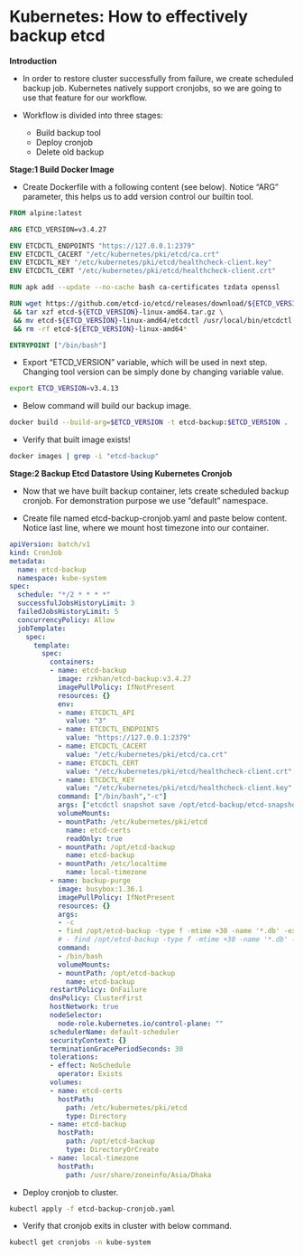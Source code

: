 # Kubernetes: How to effectively backup etcd

**Introduction**

- In order to restore cluster successfully from failure, we create scheduled backup job. Kubernetes natively support cronjobs, so we are going to use that feature for our workflow.

- Workflow is divided into three stages:
    - Build backup tool
    - Deploy cronjob
    - Delete old backup

**Stage:1 Build Docker Image**

- Create Dockerfile with a following content (see below). Notice “ARG” parameter, this helps us to add version control our builtin tool.

```Dockerfile
FROM alpine:latest

ARG ETCD_VERSION=v3.4.27

ENV ETCDCTL_ENDPOINTS "https://127.0.0.1:2379"
ENV ETCDCTL_CACERT "/etc/kubernetes/pki/etcd/ca.crt"
ENV ETCDCTL_KEY "/etc/kubernetes/pki/etcd/healthcheck-client.key"
ENV ETCDCTL_CERT "/etc/kubernetes/pki/etcd/healthcheck-client.crt"

RUN apk add --update --no-cache bash ca-certificates tzdata openssl

RUN wget https://github.com/etcd-io/etcd/releases/download/${ETCD_VERSION}/etcd-${ETCD_VERSION}-linux-amd64.tar.gz \
 && tar xzf etcd-${ETCD_VERSION}-linux-amd64.tar.gz \
 && mv etcd-${ETCD_VERSION}-linux-amd64/etcdctl /usr/local/bin/etcdctl \
 && rm -rf etcd-${ETCD_VERSION}-linux-amd64*

ENTRYPOINT ["/bin/bash"]
```

- Export “ETCD_VERSION” variable, which will be used in next step. Changing tool version can be simply done by changing variable value.

```sh
export ETCD_VERSION=v3.4.13
```

- Below command will build our backup image.

```sh
docker build --build-arg=$ETCD_VERSION -t etcd-backup:$ETCD_VERSION .
```

- Verify that built image exists!

```sh
docker images | grep -i "etcd-backup"
```

**Stage:2 Backup Etcd Datastore Using Kubernetes Cronjob**

- Now that we have built backup container, lets create scheduled backup cronjob. For demonstration purpose we use “default” namespace.

- Create file named etcd-backup-cronjob.yaml and paste below content. Notice last line, where we mount host timezone into our container.

```yaml
apiVersion: batch/v1
kind: CronJob
metadata:
  name: etcd-backup
  namespace: kube-system
spec:
  schedule: "*/2 * * * *"
  successfulJobsHistoryLimit: 3
  failedJobsHistoryLimit: 5
  concurrencyPolicy: Allow
  jobTemplate:
    spec:
      template:
        spec:
          containers:
          - name: etcd-backup
            image: rzkhan/etcd-backup:v3.4.27
            imagePullPolicy: IfNotPresent
            resources: {}
            env:
            - name: ETCDCTL_API
              value: "3"
            - name: ETCDCTL_ENDPOINTS
              value: "https://127.0.0.1:2379"
            - name: ETCDCTL_CACERT
              value: "/etc/kubernetes/pki/etcd/ca.crt"
            - name: ETCDCTL_CERT
              value: "/etc/kubernetes/pki/etcd/healthcheck-client.crt"
            - name: ETCDCTL_KEY
              value: "/etc/kubernetes/pki/etcd/healthcheck-client.key"
            command: ["/bin/bash","-c"]
            args: ["etcdctl snapshot save /opt/etcd-backup/etcd-snapshot-$(date +%Y-%m-%dT%H:%M).db"]
            volumeMounts:
            - mountPath: /etc/kubernetes/pki/etcd
              name: etcd-certs
              readOnly: true
            - mountPath: /opt/etcd-backup
              name: etcd-backup
            - mountPath: /etc/localtime
              name: local-timezone
          - name: backup-purge
            image: busybox:1.36.1
            imagePullPolicy: IfNotPresent
            resources: {}
            args: 
            - -c
            - find /opt/etcd-backup -type f -mtime +30 -name '*.db' -exec rm -fr {} \;
            # - find /opt/etcd-backup -type f -mtime +30 -name '*.db' -exec rm -- '{}' \;
            command: 
            - /bin/bash
            volumeMounts:
            - mountPath: /opt/etcd-backup
              name: etcd-backup
          restartPolicy: OnFailure
          dnsPolicy: ClusterFirst
          hostNetwork: true
          nodeSelector:
            node-role.kubernetes.io/control-plane: ""
          schedulerName: default-scheduler
          securityContext: {}
          terminationGracePeriodSeconds: 30
          tolerations:
          - effect: NoSchedule
            operator: Exists
          volumes:
          - name: etcd-certs
            hostPath:
              path: /etc/kubernetes/pki/etcd
              type: Directory
          - name: etcd-backup
            hostPath:
              path: /opt/etcd-backup
              type: DirectoryOrCreate
          - name: local-timezone
            hostPath:
              path: /usr/share/zoneinfo/Asia/Dhaka
```

- Deploy cronjob to cluster.

```sh
kubectl apply -f etcd-backup-cronjob.yaml
```

- Verify that cronjob exits in cluster with below command.

```sh
kubectl get cronjobs -n kube-system
```